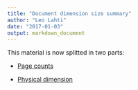 ```yaml
---
title: "Document dimension size summary"
author: "Leo Lahti"
date: "2017-01-03"
output: markdown_document
---
```


This material is now splitted in two parts:

  * [Page counts](pagecount.md)

  * [Physical dimension](dimension.md)


